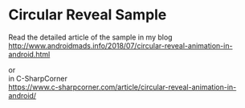 # Circular Reveal Sample

Read the detailed article of the sample in my blog</br>
http://www.androidmads.info/2018/07/circular-reveal-animation-in-android.html

or </br>
in C-SharpCorner</br>
https://www.c-sharpcorner.com/article/circular-reveal-animation-in-android/
